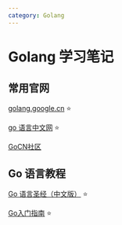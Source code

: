```yaml
---
category: Golang
---
```


# Golang 学习笔记

## 常用官网

[golang.google.cn](https://golang.google.cn/) :star:

[go 语言中文网](https://studygolang.com/) :star:

[GoCN社区](https://gocn.vip/)



## Go 语言教程

[Go 语言圣经（中文版）](http://books.studygolang.com/gopl-zh/) :star:

[Go入门指南](https://fuckcloudnative.io/the-way-to-go/) :star:



